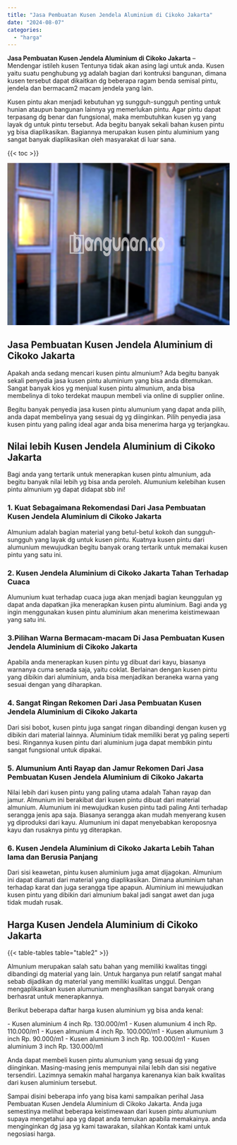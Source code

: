 ```yaml
---
title: "Jasa Pembuatan Kusen Jendela Aluminium di Cikoko Jakarta"
date: "2024-08-07"
categories: 
  - "harga"
---
```


**Jasa Pembuatan Kusen Jendela Aluminium di Cikoko Jakarta** – Mendengar istileh kusen Tentunya tidak akan asing lagi untuk anda. Kusen yaitu suatu penghubung yg adalah bagian dari kontruksi bangunan, dimana kusen tersebut dapat dikaitkan dg beberapa ragam benda semisal pintu, jendela dan bermacam2 macam jendela yang lain.

Kusen pintu akan menjadi kebutuhan yg sungguh-sungguh penting untuk hunian ataupun bangunan lainnya yg memerlukan pintu. Agar pintu dapat terpasang dg benar dan fungsional, maka membutuhkan kusen yg yang layak dg untuk pintu tersebut. Ada begitu banyak sekali bahan kusen pintu yg bisa diaplikasikan. Bagiannya merupakan kusen pintu aluminium yang sangat banyak diaplikasikan oleh masyarakat di luar sana.

{{< toc >}}

![Jasa Pembuatan Kusen Jendela Aluminium di Cikoko Jakarta](/images/harga-kusen-jendela-alumunium-14.png)

## Jasa Pembuatan Kusen Jendela Aluminium di Cikoko Jakarta

Apakah anda sedang mencari kusen pintu almunium? Ada begitu banyak sekali penyedia jasa kusen pintu aluminium yang bisa anda ditemukan. Sangat banyak kios yg menjual kusen pintu almunium, anda bisa membelinya di toko terdekat maupun membeli via online di supplier online.

Begitu banyak penyedia jasa kusen pintu alumunium yang dapat anda pilih, anda dapat membelinya yang sesuai dg yg diinginkan. Pilih penyedia jasa kusen pintu yang paling ideal agar anda bisa menerima harga yg terjangkau.

## Nilai lebih Kusen Jendela Aluminium di Cikoko Jakarta

Bagi anda yang tertarik untuk menerapkan kusen pintu almunium, ada begitu banyak nilai lebih yg bisa anda peroleh. Alumunium kelebihan kusen pintu almunium yg dapat didapat sbb ini!

### 1\. Kuat Sebagaimana Rekomendasi Dari Jasa Pembuatan Kusen Jendela Aluminium di Cikoko Jakarta

Almunium adalah bagian material yang betul-betul kokoh dan sungguh-sungguh yang layak dg untuk kusen pintu. Kuatnya kusen pintu dari alumunium mewujudkan begitu banyak orang tertarik untuk memakai kusen pintu yang satu ini.

### 2\. Kusen Jendela Aluminium di Cikoko Jakarta Tahan Terhadap Cuaca

Alumunium kuat terhadap cuaca juga akan menjadi bagian keunggulan yg dapat anda dapatkan jika menerapkan kusen pintu aluminium. Bagi anda yg ingin menggunakan kusen pintu aluminium akan menerima keistimewaan yang satu ini.

### 3.Pilihan Warna Bermacam-macam Di Jasa Pembuatan Kusen Jendela Aluminium di Cikoko Jakarta

Apabila anda menerapkan kusen pintu yg dibuat dari kayu, biasanya warnanya cuma senada saja, yaitu coklat. Berlainan dengan kusen pintu yang dibikin dari aluminium, anda bisa menjadikan beraneka warna yang sesuai dengan yang diharapkan.

### 4\. Sangat Ringan Rekomen Dari Jasa Pembuatan Kusen Jendela Aluminium di Cikoko Jakarta

Dari sisi bobot, kusen pintu juga sangat ringan dibandingi dengan kusen yg dibikin dari material lainnya. Aluminium tidak memiliki berat yg paling seperti besi. Ringannya kusen pintu dari aluminium juga dapat membikin pintu sangat fungsional untuk dipakai.

### 5\. Alumunium Anti Rayap dan Jamur Rekomen Dari Jasa Pembuatan Kusen Jendela Aluminium di Cikoko Jakarta

Nilai lebih dari kusen pintu yang paling utama adalah Tahan rayap dan jamur. Almunium ini berakibat dari kusen pintu dibuat dari material almunium. Alumunium ini mewujudkan kusen pintu tadi paling Anti terhadap serangga jenis apa saja. Biasanya serangga akan mudah menyerang kusen yg diproduksi dari kayu. Alumunium ini dapat menyebabkan keroposnya kayu dan rusaknya pintu yg diterapkan.

### 6\. Kusen Jendela Aluminium di Cikoko Jakarta Lebih Tahan lama dan Berusia Panjang

Dari sisi keawetan, pintu kusen aluminium juga amat dijagokan. Almunium ini dapat diamati dari material yang diaplikasikan. Dimana aluminium tahan terhadap karat dan juga serangga tipe apapun. Aluminium ini mewujudkan kusen pintu yang dibikin dari almunium bakal jadi sangat awet dan juga tidak mudah rusak.

## Harga Kusen Jendela Aluminium di Cikoko Jakarta

{{< table-tables table="table2" >}}

Almunium merupakan salah satu bahan yang memiliki kwalitas tinggi dibandingi dg material yang lain. Untuk harganya pun relatif sangat mahal sebab dijadikan dg material yang memiliki kualitas unggul. Dengan mengaplikasikan kusen alumunium menghasilkan sangat banyak orang berhasrat untuk menerapkannya.

Berikut beberapa daftar harga kusen aluminium yg bisa anda kenal:

\- Kusen aluminium 4 inch Rp. 130.000/m1 - Kusen alumunium 4 inch Rp. 110.000/m1 - Kusen almunium 4 inch Rp. 100.000/m1 - Kusen alumunium 3 inch Rp. 90.000/m1 - Kusen aluminium 3 inch Rp. 100.000/m1 - Kusen aluminium 3 inch Rp. 130.000/m1

Anda dapat membeli kusen pintu alumunium yang sesuai dg yang diinginkan. Masing-masing jenis mempunyai nilai lebih dan sisi negative tersendiri. Lazimnya semakin mahal harganya karenanya kian baik kwalitas dari kusen aluminium tersebut.

Sampai disini beberapa info yang bisa kami sampaikan perihal Jasa Pembuatan Kusen Jendela Aluminium di Cikoko Jakarta. Anda juga semestinya melihat beberapa keistimewaan dari kusen pintu alumunium supaya mengetahui apa yg dapat anda temukan apabila memakainya. anda menginginkan dg jasa yg kami tawarakan, silahkan Kontak kami untuk negosiasi harga.
